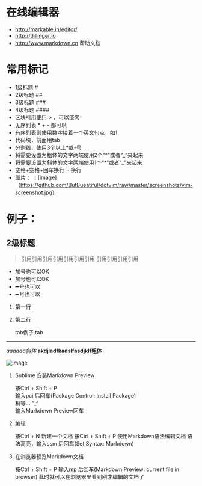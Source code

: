 
# 在线编辑器
* http://markable.in/editor/
* http://dillinger.io
* http://www.markdown.cn 帮助文档

# 常用标记
* 1级标题 # 
* 2级标题 ## 
* 3级标题 ### 
* 4级标题 #### 
* 区块引用使用 > ，可以嵌套
* 无序列表 * + - 都可以
* 有序列表则使用数字接着一个英文句点，如1.
* 代码块，前面用tab
* 分割线，使用3个以上*或-号
* 将需要设置为粗体的文字两端使用2个“*”或者“_”夹起来
* 将需要设置为斜体的文字两端使用1个“*”或者“_”夹起来
* 空格+空格+回车换行 = 换行
* 图片： ！[image]（https://github.com/ButBueatiful/dotvim/raw/master/screenshots/vim-screenshot.jpg）

# 例子：
## 2级标题
> 引用引用引用引用引用引用引用
> 引用引用引用引用

* 加号也可以OK
* 加号也可以OK
* ➖号也可以
* ➖号也可以

1. 第一行
2. 第二行

    tab例子
    tab

-----------
*aaaaaa斜体*
**akdjladfkadslfasdjklf粗体**

![image](https://github.com/ButBueatiful/dotvim/raw/master/screenshots/vim-screenshot.jpg)


1. Sublime 安装Markdown Preview

	按Ctrl + Shift + P  
	输入pci 后回车(Package Control: Install Package)  
	稍等... ^_^  
	输入Markdown Preview回车  

2. 编辑

	按Ctrl + N 新建一个文档
	按Ctrl + Shift + P
	使用Markdown语法编辑文档
	语法高亮，输入ssm 后回车(Set Syntax: Markdown)

3. 在浏览器预览Markdown文档

	按Ctrl + Shift + P
	输入mp 后回车(Markdown Preview: current file in browser)
	此时就可以在浏览器里看到刚才编辑的文档了
